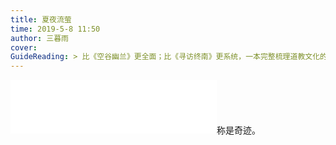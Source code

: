```yaml
---
title: 夏夜流萤
time: 2019-5-8 11:50
author: 三暮雨
cover: 
GuideReading: > 比《空谷幽兰》更全面；比《寻访终南》更系统，一本完整梳理道教文化的经典之作。 道家、道教、道士，两千年文化尽在书中。道符秘术，有考据；炼丹长生，有考证；得道升仙，有指南！
---
```




<iframe frameborder="no" border="0" marginwidth="0" marginheight="0" width=330 height=86 src="//music.163.com/outchain/player?type=2&id=1357500908&auto=1&height=66"></iframe>称是奇迹。